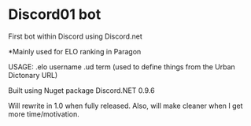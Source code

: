 # Discord01 bot
First bot within Discord using Discord.net

*Mainly used for ELO ranking in Paragon

USAGE:
.elo username
.ud term (used to define things from the Urban Dictonary URL)

Built using Nuget package Discord.NET 0.9.6

Will rewrite in 1.0 when fully released. Also, will make cleaner when I get more time/motivation. 
